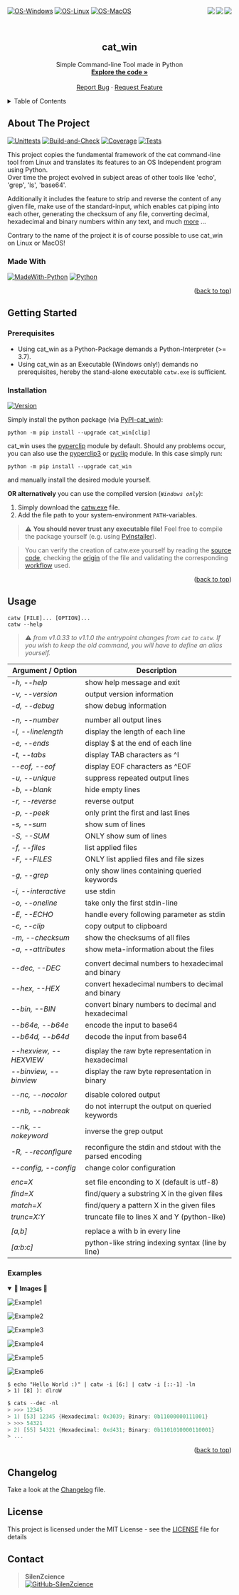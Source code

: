 <div id="top"></div>

<p>
   <a href="https://pypi.org/project/cat-win/" alt="Downloads">
      <img src="https://static.pepy.tech/personalized-badge/cat-win?period=total&units=international_system&left_color=grey&right_color=orange&left_text=Downloads" align="right">
   </a>
   <a href="https://pepy.tech/project/cat-win/" alt="Visitors">
      <img src="https://visitor-badge.laobi.icu/badge?page_id=SilenZcience.cat_win" align="right">
   </a>
   <a href="https://github.com/SilenZcience/cat_win/tree/main/cat_win" alt="CodeSize">
      <img src="https://img.shields.io/github/languages/code-size/SilenZcience/cat_win?color=purple" align="right">
   </a>
</p>

[![OS-Windows]][OS-Windows]
[![OS-Linux]][OS-Linux]
[![OS-MacOS]][OS-MacOS]

<br/>
<div align="center">
<h2 align="center">cat_win</h2>
   <p align="center">
      Simple Command-line Tool made in Python
      <br/>
      <a href="https://github.com/SilenZcience/cat_win/blob/main/cat_win/cat.py">
         <strong>Explore the code »</strong>
      </a>
      <br/>
      <br/>
      <a href="https://github.com/SilenZcience/cat_win/issues">Report Bug</a>
      ·
      <a href="https://github.com/SilenZcience/cat_win/issues">Request Feature</a>
   </p>
</div>


<details>
   <summary>Table of Contents</summary>
   <ol>
      <li>
         <a href="#about-the-project">About The Project</a>
         <ul>
            <li><a href="#made-with">Made With</a></li>
         </ul>
      </li>
      <li>
         <a href="#getting-started">Getting Started</a>
         <ul>
            <li><a href="#prerequisites">Prerequisites</a></li>
            <li><a href="#installation">Installation</a></li>
         </ul>
      </li>
      <li><a href="#usage">Usage</a>
         <ul>
         <li><a href="#examples">Examples</a></li>
         </ul>
      </li>
	  <li><a href="#changelog">Changelog</a></li>
      <li><a href="#license">License</a></li>
      <li><a href="#contact">Contact</a></li>
   </ol>
</details>

## About The Project

[![Unittests]](https://github.com/SilenZcience/cat_win/actions/workflows/unit_test.yml)
[![Build-and-Check]](https://github.com/SilenZcience/cat_win/actions/workflows/package_test.yml)
[![Coverage]]()
[![Tests]]()
<!-- [![Compile-and-Push]](https://github.com/SilenZcience/cat_win/actions/workflows/build_executable.yml/badge.svg) -->

This project copies the fundamental framework of the cat command-line tool from Linux and translates its features to an OS Independent program using Python. </br> Over time the project evolved in subject areas of other tools like 'echo', 'grep', 'ls', 'base64'.

Additionally it includes the feature to strip and reverse the content of any given file, make use of the standard-input, which enables cat piping into each other, generating the checksum of any file, converting decimal, hexadecimal and binary numbers within any text, and much <a href="#usage">more</a> ...

Contrary to the name of the project it is of course possible to use cat_win on Linux or MacOS!

### Made With
[![MadeWith-Python]](https://www.python.org/)
[![Python][Python-Version]](https://www.python.org/)

<p align="right">(<a href="#top">back to top</a>)</p>

## Getting Started

### Prerequisites

- Using cat_win as a Python-Package demands a Python-Interpreter (>= 3.7).
- Using cat_win as an Executable (Windows only!) demands no prerequisites, hereby the stand-alone executable `catw.exe`  is sufficient.

### Installation
[![Version][CurrentVersion]](https://pypi.org/project/cat-win/)

Simply install the python package (via [PyPI-cat_win](https://pypi.org/project/cat-win/)):
```console
python -m pip install --upgrade cat_win[clip]
```
cat_win uses the [pyperclip](https://pypi.org/project/pyperclip/) module by default. Should any problems occur, you can also use
the [pyperclip3](https://pypi.org/project/pyperclip3/) or [pyclip](https://pypi.org/project/pyclip/) module.
In this case simply run:
```console
python -m pip install --upgrade cat_win
```
and manually install the desired module yourself.

**OR alternatively** you can use the compiled version (*`Windows only`*):

1. Simply download the [catw.exe](https://raw.githubusercontent.com/SilenZcience/cat_win/main/bin/catw.exe) file.
2. Add the file path to your system-environment `PATH`-variables.

> ⚠️ **You should never trust any executable file!** Feel free to compile the package yourself (e.g. using [PyInstaller](https://pyinstaller.org/en/stable/)).

> You can verify the creation of catw.exe yourself by reading the [source code](https://github.com/SilenZcience/cat_win/blob/main/cat_win/cat.py), checking the [origin](https://github.com/SilenZcience/cat_win/tree/main/bin) of the file and validating the corresponding [workflow](https://github.com/SilenZcience/cat_win/blob/main/.github/workflows/build_executable.yml) used.

<p align="right">(<a href="#top">back to top</a>)</p>

## Usage

```console
catw [FILE]... [OPTION]...
catw --help
```

> ⚠️ *from v1.0.33 to v1.1.0 the entrypoint changes from `cat` to `catw`. If you wish to keep the old command, you will have to define an alias yourself.*

| Argument / Option      | Description                                               |
|------------------------|-----------------------------------------------------------|
| *-h, --help*           | show help message and exit                                |
| *-v, --version*        | output version information                                |
| *-d, --debug*          | show debug information                                    |
|                        |                                                           |
| *-n, --number*         | number all output lines                                   |
| *-l, --linelength*     | display the length of each line                           |
| *-e, --ends*           | display $ at the end of each line                         |
| *-t, --tabs*           | display TAB characters as ^I                              |
| *--eof, --eof*         | display EOF characters as ^EOF                            |
| *-u, --unique*         | suppress repeated output lines                            |
| *-b, --blank*          | hide empty lines                                          |
| *-r, --reverse*        | reverse output                                            |
| *-p, --peek*           | only print the first and last lines                       |
| *-s, --sum*            | show sum of lines                                         |
| *-S, --SUM*            | ONLY show sum of lines                                    |
| *-f, --files*          | list applied files                                        |
| *-F, --FILES*          | ONLY list applied files and file sizes                    |
| *-g, --grep*           | only show lines containing queried keywords               |
| *-i, --interactive*    | use stdin                                                 |
| *-o, --oneline*        | take only the first stdin-line                            |
| *-E, --ECHO*           | handle every following parameter as stdin                 |
| *-c, --clip*           | copy output to clipboard                                  |
| *-m, --checksum*       | show the checksums of all files                           |
| *-a, --attributes*     | show meta-information about the files                     |
|                        |                                                           |
| *--dec, --DEC*         | convert decimal numbers to hexadecimal and binary         |
| *--hex, --HEX*         | convert hexadecimal numbers to decimal and binary         |
| *--bin, --BIN*         | convert binary numbers to decimal and hexadecimal         |
| *--b64e, --b64e*       | encode the input to base64                                |
| *--b64d, --b64d*       | decode the input from base64                              |
|                        |                                                           |
| *--hexview, --HEXVIEW* | display the raw byte representation in hexadecimal        |
| *--binview, --binview* | display the raw byte representation in binary             |
|                        |                                                           |
| *--nc, --nocolor*      | disable colored output                                    |
| *--nb, --nobreak*      | do not interrupt the output on queried keywords           |
| *--nk, --nokeyword*    | inverse the grep output                                   |
| *-R, --reconfigure*    | reconfigure the stdin and stdout with the parsed encoding |
| *--config, --config*   | change color configuration                                |
|                        |                                                           |
| *enc=X*                | set file enconding to X (default is utf-8)                |
| *find=X*               | find/query a substring X in the given files               |
| *match=X*              | find/query a pattern X in the given files                 |
| *trunc=X:Y*            | truncate file to lines X and Y (python-like)              |
|                        |                                                           |
| *[a,b]*                | replace a with b in every line                            |
| *[a:​b:c]*              | python-like string indexing syntax (line by line)         |

### Examples

<details open>
	<summary><b>📂 Images 📂</b></summary>

![Example1](https://raw.githubusercontent.com/SilenZcience/cat_win/main/img/example1.png "example1")

![Example2](https://raw.githubusercontent.com/SilenZcience/cat_win/main/img/example2.png "example2")

![Example3](https://raw.githubusercontent.com/SilenZcience/cat_win/main/img/example3.png "example3")

![Example4](https://raw.githubusercontent.com/SilenZcience/cat_win/main/img/example4.png "example4")

![Example5](https://raw.githubusercontent.com/SilenZcience/cat_win/main/img/example5.png "example5")

![Example6](https://raw.githubusercontent.com/SilenZcience/cat_win/main/img/example6.png "example6")

</details>

```console
$ echo "Hello World :)" | catw -i [6:] | catw -i [::-1] -ln
> 1) [8] ): dlroW
```

```c
$ cats --dec -nl
> >>> 12345
> 1) [53] 12345 {Hexadecimal: 0x3039; Binary: 0b11000000111001}
> >>> 54321
> 2) [55] 54321 {Hexadecimal: 0xd431; Binary: 0b1101010000110001}
> ...
```

<p align="right">(<a href="#top">back to top</a>)</p>

## Changelog

Take a look at the [Changelog](https://github.com/SilenZcience/cat_win/blob/main/CHANGELOG.md) file.

## License

This project is licensed under the MIT License - see the [LICENSE](https://github.com/SilenZcience/cat_win/blob/main/LICENSE) file for details

## Contact

> **SilenZcience** <br/>
[![GitHub-SilenZcience][GitHub-SilenZcience]](https://github.com/SilenZcience)

[OS-Windows]: https://svgshare.com/i/ZhY.svg
[OS-Linux]: https://svgshare.com/i/Zhy.svg
[OS-MacOS]: https://svgshare.com/i/ZjP.svg

[Unittests]: https://github.com/SilenZcience/cat_win/actions/workflows/unit_test.yml/badge.svg
[Build-and-Check]: https://github.com/SilenZcience/cat_win/actions/workflows/package_test.yml/badge.svg
[Compile-and-Push]: https://github.com/SilenZcience/cat_win/actions/workflows/build_executable.yml/badge.svg

[Coverage]: https://raw.githubusercontent.com/SilenZcience/cat_win/main/img/badge-coverage.svg
[Tests]: https://raw.githubusercontent.com/SilenZcience/cat_win/main/img/badge-tests.svg

[MadeWith-Python]: https://img.shields.io/badge/Made%20with-Python-brightgreen
[Python-Version]: https://img.shields.io/badge/Python-3.7%20%7C%203.8%20%7C%203.9%20%7C%203.10%20%7C%203.11%20%7C%20pypy--3.8%20%7C%20pypy--3.9-blue

[CurrentVersion]: https://img.shields.io/pypi/v/cat_win.svg

[GitHub-SilenZcience]: https://img.shields.io/badge/GitHub-SilenZcience-orange
